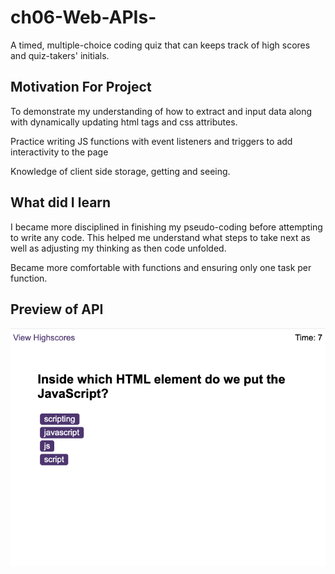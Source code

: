 # ch06-Web-APIs-
A timed, multiple-choice coding quiz that can keeps track of high scores and quiz-takers' initials.


## Motivation For Project

To demonstrate my understanding of how to extract and input data along with dynamically updating html tags and css attributes. 

Practice writing JS functions with event listeners and triggers to add interactivity to the page

Knowledge of client side storage, getting and seeing. 

## What did I learn

I became more disciplined in finishing my pseudo-coding before attempting to write any code. This helped me understand what steps to take next as well as adjusting my thinking as then code unfolded. 

Became more comfortable with functions and ensuring only one task per function. 

## Preview of API

![ alt](/assets/Screen-Shot-Application.png)